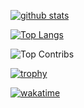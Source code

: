 [![github stats](https://github-readme-stats.vercel.app/api?username=Alekuso&show_icons=true&theme=tokyonight)](https://github.com/anuraghazra/github-readme-stats)

[![Top Langs](https://github-readme-stats.vercel.app/api/top-langs/?username=Alekuso&layout=compact&theme=tokyonight)](https://github.com/anuraghazra/github-readme-stats)

![Top Contribs](https://api.githubtrends.io/user/svg/Alekuso/repos?time_range=one_year&include_private=True&group=other&loc_metric=changed&theme=bright_lights)

[![trophy](https://github-profile-trophy.vercel.app/?username=Alekuso&theme=tokyonight)](https://github.com/ryo-ma/github-profile-trophy)

[![wakatime](https://wakatime.com/badge/user/cc0b622f-964e-42d7-b9c8-9401c6a4c049.svg)](https://wakatime.com/@cc0b622f-964e-42d7-b9c8-9401c6a4c049)
